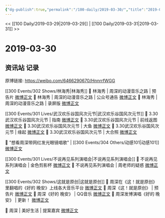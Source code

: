 ```yaml
---
{"dg-publish":true,"permalink":"/100-daily/2019-03-30/","title":"2019-03-30"}
---
```



<< [[100 Daily/2019-03-29\|2019-03-29]] | [[100 Daily/2019-03-31\|2019-03-31]] >>

# 2019-03-30

## 资讯站 记录

原博链接: https://weibo.com/6466290670/HnnrrfWGG

[[300 Events/302 Shows/林海秀\|林海秀]]
🔔 林海秀 | 周深的动漫音乐之路 | 预告片
[微博正文](https://m.weibo.cn/6466290670/4355362180084848)
🔔 林海秀 | 周深的动漫音乐之路 | 公众号通告
[微博正文](https://m.weibo.cn/6466290670/4355501687478001)
🔔 林海秀 | 周深的动漫音乐之路 | 录屏版
[微博正文](https://m.weibo.cn/6466290670/4355650261800909)

[[300 Events/301 Lives/武汉欢乐谷国风次元节\|武汉欢乐谷国风次元节]]
🔔 3.30武汉欢乐谷国风次元节 | 指南
[微博正文](https://m.weibo.cn/6466290670/4355483529514777)
🔔 3.30武汉欢乐谷国风次元节 | 前线返图
[微博正文](https://m.weibo.cn/6466290670/4355501326787271)
🔔 3.30武汉欢乐谷国风次元节 | 大鱼
[微博正文](https://m.weibo.cn/6466290670/4355536818072317)
🔔 3.30武汉欢乐谷国风次元节 | 缘起
[微博正文](https://m.weibo.cn/6466290670/4355545852671516)
🔔 3.30武汉欢乐谷国风次元节 | 大合照
[微博正文](https://m.weibo.cn/6466290670/4355551880205043)

🔔 "想看周深带网红发光眼镜唱歌" | [[300 Events/304 Others/动感101\|动感101]]
[微博正文](https://m.weibo.cn/6466290670/4355533123060397)

[[300 Events/301 Lives/不说再见系列演唱会\|不说再见系列演唱会]]
🔔 不说再见系列演唱会 | 金色剪影杯
[微博正文](https://m.weibo.cn/6466290670/4355630275682050)
🔔 不说再见系列演唱会 | 周老师的疑惑
[微博正文](https://m.weibo.cn/6466290670/4355687641133290)

[[300 Events/302 Shows/这就是原创\|这就是原创]]
🔔 周深在《这！就是原创》里翻唱的《好的 晚安》上线各大音乐平台
[微博正文](https://m.weibo.cn/6466290670/4355639763209762)
🔔 周深《这！就是原创》 | 预告片
[微博正文](https://m.weibo.cn/6466290670/4355652190889639)
🔔 周深《好的 晚安》 | QQ音乐
[微博正文](https://m.weibo.cn/6466290670/4355659786922686)
🔔 周深发博演唱《好的 晚安》 | 更新！
[微博正文](https://m.weibo.cn/6466290670/4355675340136615)

🔔 周深 | 美好生活 | 提案嘉宾
[微博正文](https://m.weibo.cn/6466290670/4355690811932400)
